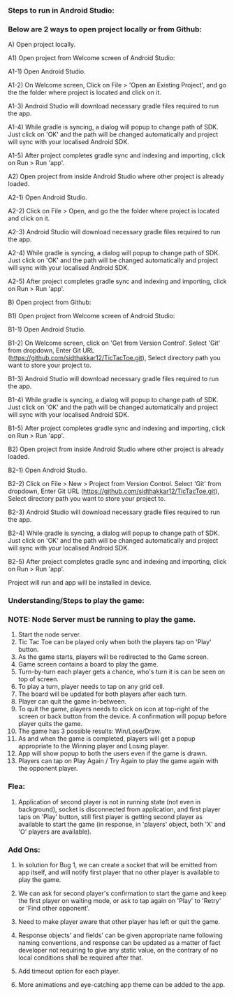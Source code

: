 ### Steps to run in Android Studio:

### Below are 2 ways to open project locally or from Github:

A) Open project locally.

A1) Open project from Welcome screen of Android Studio:

A1-1) Open Android Studio.

A1-2) On Welcome screen, Click on File > 'Open an Existing Project', and go the the folder where project is located and click on it.

A1-3) Android Studio will download necessary gradle files required to run the app.

A1-4) While gradle is syncing, a dialog will popup to change path of SDK. Just click on 'OK' and the path will be changed automatically and project will sync with your localised Android SDK.

A1-5) After project completes gradle sync and indexing and importing, click on Run > Run 'app'.

A2) Open project from inside Android Studio where other project is already loaded.

A2-1) Open Android Studio.

A2-2) Click on File > Open, and go the the folder where project is located and click on it.

A2-3) Android Studio will download necessary gradle files required to run the app.

A2-4) While gradle is syncing, a dialog will popup to change path of SDK. Just click on 'OK' and the path will be changed automatically and project will sync with your localised Android SDK.

A2-5) After project completes gradle sync and indexing and importing, click on Run > Run 'app'.

B) Open project from Github:

B1) Open project from Welcome screen of Android Studio:

B1-1) Open Android Studio.

B1-2) On Welcome screen, click on 'Get from Version Control'. Select 'Git' from dropdown, Enter Git URL (https://github.com/sidthakkar12/TicTacToe.git), Select directory path you want to store your project to.

B1-3) Android Studio will download necessary gradle files required to run the app.

B1-4) While gradle is syncing, a dialog will popup to change path of SDK. Just click on 'OK' and the path will be changed automatically and project will sync with your localised Android SDK.

B1-5) After project completes gradle sync and indexing and importing, click on Run > Run 'app'.

B2) Open project from inside Android Studio where other project is already loaded.

B2-1) Open Android Studio.

B2-2) Click on File > New > Project from Version Control. Select 'Git' from dropdown, Enter Git URL (https://github.com/sidthakkar12/TicTacToe.git), Select directory path you want to store your project to.

B2-3) Android Studio will download necessary gradle files required to run the app.

B2-4) While gradle is syncing, a dialog will popup to change path of SDK. Just click on 'OK' and the path will be changed automatically and project will sync with your localised Android SDK.

B2-5) After project completes gradle sync and indexing and importing, click on Run > Run 'app'.

Project will run and app will be installed in device.

### Understanding/Steps to play the game:

### NOTE: Node Server must be running to play the game.

1) Start the node server.
2) Tic Tac Toe can be played only when both the players tap on 'Play' button.
3) As the game starts, players will be redirected to the Game screen.
4) Game screen contains a board to play the game.
5) Turn-by-turn each player gets a chance, who's turn it is can be seen on top of screen.
6) To play a turn, player needs to tap on any grid cell.
7) The board will be updated for both players after each turn.
8) Player can quit the game in-between.
9) To quit the game, players needs to click on icon at top-right of the screen or back button from the device. A confirmation will popup before player quits the game.
10) The game has 3 possible results: Win/Lose/Draw.
11) As and when the game is completed, players will get a popup appropriate to the Winning player and Losing player.
12) App will show popup to both the users even if the game is drawn.
13) Players can tap on Play Again / Try Again to play the game again with the opponent player.

### Flea:

1) Application of second player is not in running state (not even in background), socket is disconnected from application, and first player taps on 'Play' button, still first player is getting second player as available to start the game (in response, in 'players' object, both 'X' and 'O' players are available).

### Add Ons:

1) In solution for Bug 1, we can create a socket that will be emitted from app itself, and will notify first player that no other player is available to play the game. 

2) We can ask for second player's confirmation to start the game and keep the first player on waiting mode, or ask to tap again on 'Play' to 'Retry' or 'Find other opponent'.

3) Need to make player aware that other player has left or quit the game.

4) Response objects' and fields' can be given appropriate name following naming conventions, and response can be updated as a matter of fact developer not requiring to give any static value, on the contrary of no local conditions shall be required after that.

5) Add timeout option for each player.

6) More animations and eye-catching app theme can be added to the app.  